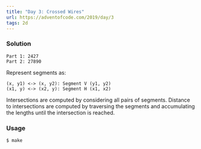```yaml
---
title: "Day 3: Crossed Wires"
url: https://adventofcode.com/2019/day/3
tags: 2d
---
```


### Solution
```
Part 1: 2427
Part 2: 27890
```

Represent segments as:
```
(x, y1) <-> (x, y2): Segment V (y1, y2)
(x1, y) <-> (x2, y): Segment H (x1, x2)
```
Intersections are computed by considering all pairs of segments.
Distance to intersections are computed by traversing the segments and accumulating the lengths until the intersection is reached.

### Usage
```
$ make
```
